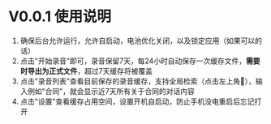 # V0.0.1 使用说明

1. 确保后台允许运行，允许自启动，电池优化关闭，以及锁定应用（如果可以的话） 
2. 点击"开始录音"即可，录音保留7天，每24小时自动保存一次缓存文件，**需要时导出为正式文件**，超过7天缓存将被覆盖
3. 点击"录音列表"查看目前保存的录音缓存，支持全局检索（点击左上角🔎），输入例如"合同"，就会显示近7天所有关于合同的对话内容
4. 点击"设置"查看缓存占用空间，设置开机自启动，防止手机没电重启后忘记打开
